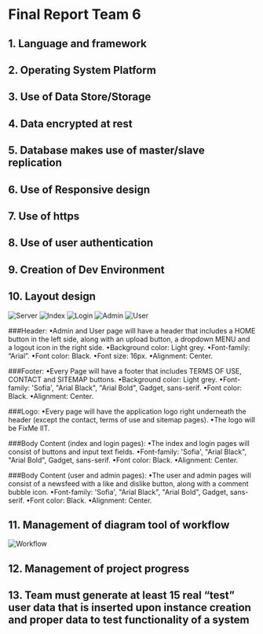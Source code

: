 # Final Report Team 6

## 1. Language and framework



## 2. Operating System Platform



## 3. Use of Data Store/Storage



## 4. Data encrypted at rest



## 5. Database makes use of master/slave replication



## 6. Use of Responsive design



## 7. Use of https



## 8. Use of user authentication



## 9. Creation of Dev Environment 



## 10. Layout design

![Server](Documentation\diagrams\server.jpg)
![Index](Documentation\diagrams\index_page.jpg)
![Login](Documentation\diagrams\login_page.jpg)
![Admin](Documentation\diagrams\admin_page.jpg)
![User](Documentation\diagrams\user_page.jpg)

###Header: 
•Admin and User page will have a header that includes a HOME button in the left side, along with an upload button, a dropdown MENU and a logout icon in the right side.
•Background color:  Light grey.
•Font-family: “Arial”.
•Font color: Black.
•Font size: 16px.
•Alignment: Center.

###Footer:
•Every Page will have a footer that includes TERMS OF USE, CONTACT and SITEMAP buttons.
•Background color:  Light grey.
•Font-family: 'Sofia', "Arial Black", "Arial Bold", Gadget, sans-serif.
•Font color: Black.
•Alignment: Center.

###Logo:
•Every page will have the application logo right underneath the header (except the contact, terms of use and sitemap pages).
•The logo will be FixMe IIT.

###Body Content (index and login pages):
•The index and login pages will consist of buttons and input text fields.
•Font-family: 'Sofia', "Arial Black", "Arial Bold", Gadget, sans-serif.	
•Font color: Black.
•Alignment: Center.

###Body Content (user and admin pages):
•The user and admin pages will consist of a newsfeed with a like and dislike button, along with a comment bubble icon.
•Font-family: 'Sofia', "Arial Black", "Arial Bold", Gadget, sans-serif.	
•Font color: Black.
•Alignment: Center.

## 11. Management of diagram tool of workflow

![Workflow](Workflow.jpg)

## 12. Management of project progress



## 13. Team must generate at least 15 real “test” user data that is inserted upon instance creation and proper data to test functionality of a system


